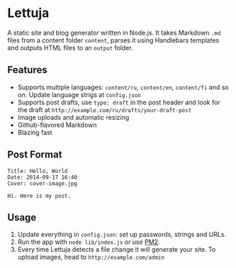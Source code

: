 Lettuja
=======

A static site and blog generator written in Node.js. It takes Markdown ```.md``` files from a content folder ```content```, parses it using Handlebars templates and outputs HTML files to an  ```output``` folder.

## Features

* Supports multiple languages: ```content/ru```, ```content/en```, ```content/fi``` and so on. Update language strigs at ```config.json```
*  Supports post drafts, use ```type: draft``` in the post header and look for the draft at ```http://example.com/ru/drafts/your-draft-post```
* Image uploads and automatic resizing
* Github-flavored Markdown
* Blazing fast

## Post Format

```
Title: Hello, World
Date: 2014-09-17 16:40
Cover: cover-image.jpg

Hi. Here is my post.
```

## Usage

1. Update everything in ```config.json```: set up passwords, strings and URLs.
2. Run the app with ```node lib/index.js``` or use [PM2](https://github.com/Unitech/pm2).
3. Every time Lettuja detects a file change it will generate your site. To upload images, head to ```http://example.com/admin```
